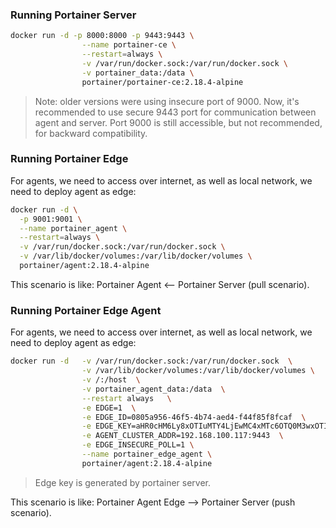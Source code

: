 
### Running Portainer Server
```bash
docker run -d -p 8000:8000 -p 9443:9443 \
                --name portainer-ce \
                --restart=always \
                -v /var/run/docker.sock:/var/run/docker.sock \
                -v portainer_data:/data \
                portainer/portainer-ce:2.18.4-alpine
```

> Note: older versions were using insecure port of 9000. Now, it's recommended to use secure 9443 port for communication between 
> agent and server.
> Port 9000 is still accessible, but not recommended, for backward compatibility.

### Running Portainer Edge
For agents, we need to access over internet, as well as local network, we need to deploy agent as edge: 
```bash
docker run -d \
  -p 9001:9001 \
  --name portainer_agent \
  --restart=always \
  -v /var/run/docker.sock:/var/run/docker.sock \
  -v /var/lib/docker/volumes:/var/lib/docker/volumes \
  portainer/agent:2.18.4-alpine
```

This scenario is like:  Portainer Agent <-- Portainer Server (pull scenario).

### Running Portainer Edge Agent
For agents, we need to access over internet, as well as local network, we need to deploy agent as edge: 
```bash
docker run -d   -v /var/run/docker.sock:/var/run/docker.sock  \
                -v /var/lib/docker/volumes:/var/lib/docker/volumes \
                -v /:/host  \
                -v portainer_agent_data:/data  \
                --restart always   \
                -e EDGE=1  \
                -e EDGE_ID=0805a956-46f5-4b74-aed4-f44f85f8fcaf  \
                -e EDGE_KEY=aHR0cHM6Ly8xOTIuMTY4LjEwMC4xMTc6OTQ0M3wxOTIuMTY4LjEwMC4xMTc6ODAwMHxkOTo5MzoxNjpkNDo3MTo5MDo0NTo1YTo0Nzo0Mjo0Mzo2ZTphMzphZjpiYTpiOXwxMw  \
                -e AGENT_CLUSTER_ADDR=192.168.100.117:9443  \
                -e EDGE_INSECURE_POLL=1 \
                --name portainer_edge_agent \
                portainer/agent:2.18.4-alpine
```

> Edge key is generated by portainer server.

This scenario is like:  Portainer Agent Edge --> Portainer Server (push scenario).